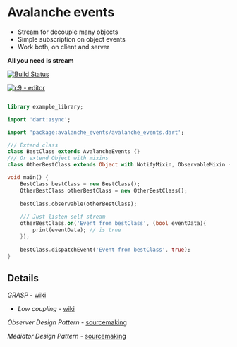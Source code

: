 # Avalanche events
- Stream for decouple many objects
- Simple subscription on object events
- Work both, on client and server

**All you need is stream**

[![Build Status](https://codeship.com/projects/d800fba0-28ea-0134-04f3-5a347c0ad183/status?branch=master
)](https://codeship.com/projects/d800fba0-28ea-0134-04f3-5a347c0ad183/status?branch=master
)

[![c9](http://wiki.teamliquid.net/commons/images/thumb/f/fd/Cloud9.png/48px-Cloud9.png) - editor](https://ide.c9.io/rasart/avalanche_events)


```dart

library example_library;

import 'dart:async';

import 'package:avalanche_events/avalanche_events.dart';

/// Extend class
class BestClass extends AvalancheEvents {}
/// Or extend Object with mixins
class OtherBestClass extends Object with NotifyMixin, ObservableMixin {}

void main() {
    BestClass bestClass = new BestClass();
    OtherBestClass otherBestClass = new OtherBestClass();
    
    bestClass.observable(otherBestClass);
    
    /// Just listen self stream
    otherBestClass.on('Event from bestClass', (bool eventData){
        print(eventData); // is true
    });
    
    bestClass.dispatchEvent('Event from bestClass', true);
}

```

Details
------
*GRASP* - [wiki](https://en.wikipedia.org/wiki/GRASP)
 - *Low coupling* - [wiki](https://en.wikipedia.org/wiki/GRASP#Low_coupling)

*Observer Design Pattern* - [sourcemaking](https://sourcemaking.com/design_patterns/observer)

*Mediator Design Pattern* - [sourcemaking](https://sourcemaking.com/design_patterns/mediator)